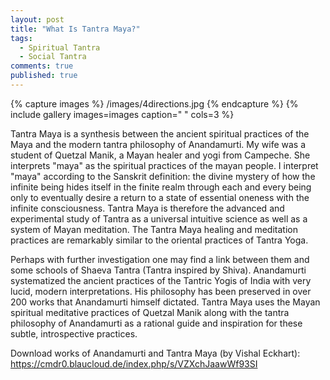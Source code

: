 ```yaml
---
layout: post
title: "What Is Tantra Maya?"
tags: 
  - Spiritual Tantra
  - Social Tantra
comments: true
published: true
---
```










{% capture images %}
	/images/4directions.jpg
{% endcapture %}
{% include gallery images=images caption=" " cols=3 %}

Tantra Maya is a synthesis between the ancient spiritual practices of the Maya and the modern tantra philosophy of Anandamurti.  My wife was a student of Quetzal Manik, a Mayan healer and yogi from Campeche.  She interprets "maya" as the spiritual practices of the mayan people.  I interpret "maya" according to the Sanskrit definition: the divine mystery of how the infinite being hides itself in the finite realm through each and every being only to eventually desire a return to a state of essential oneness with the infinite consciousness.  Tantra Maya is therefore the advanced and experimental study of Tantra as a universal intuitive science as well as a system of Mayan meditation.  The Tantra Maya healing and meditation practices are remarkably similar to the oriental practices of Tantra Yoga.  

Perhaps with further investigation one may find a link between them and some schools of Shaeva Tantra (Tantra inspired by Shiva).  Anandamurti systematized the ancient practices of the Tantric Yogis of India with very lucid, modern interpretations.  His philosophy has been preserved in over 200 works that Anandamurti himself dictated.  Tantra Maya uses the Mayan spiritual meditative practices of Quetzal Manik along with the tantra philosophy of Anandamurti as a rational guide and inspiration for these subtle, introspective practices.

Download works of Anandamurti and Tantra Maya (by Vishal Eckhart): <a href="https://cmdr0.blaucloud.de/index.php/s/VZXchJaawWf93SI">https://cmdr0.blaucloud.de/index.php/s/VZXchJaawWf93SI</a>
